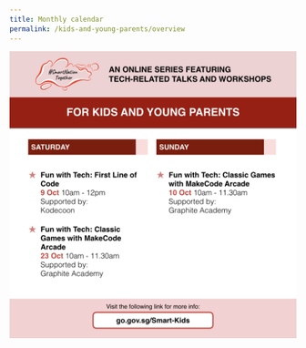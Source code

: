 ```yaml
---
title: Monthly calendar
permalink: /kids-and-young-parents/overview
---
```

![Alt text for image on Isomer site](/images/kids-oct.jpeg)